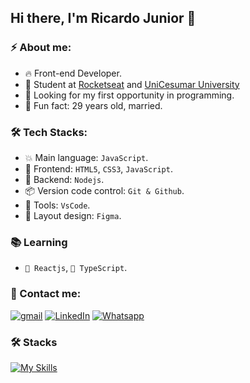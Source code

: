 ## Hi there, I'm Ricardo Junior 👋

### ⚡ About me:

- 🔥 Front-end Developer.
- 🚀 Student at [Rocketseat](https://www.rockeseat.com.br/) and [UniCesumar University](https://www.unicesumar.edu.br/english/)
- 🔭 Looking for my first opportunity in programming.
- 🌱 Fun fact: 29 years old, married.

### 🛠  Tech Stacks:

- 💥 Main language: `JavaScript`.
- 🎉 Frontend: `HTML5`, `CSS3`, `JavaScript`.
- 📡 Backend:  `Nodejs`.
- 📦️ Version code control: `Git & Github`.
- 🔨 Tools: `VsCode`.
- 🎨 Layout design: `Figma`.

### 📚 Learning

- `🚧 Reactjs`, `🚧 TypeScript`.

### 💬 Contact me:

[![gmail](https://img.shields.io/badge/Email-FFFFFF?style=for-the-badge&logo=gmail&logoColor=red)](mailto:ricardodev10@yahoo.com)
[![LinkedIn](https://img.shields.io/badge/LinkedIn-0077B5?style=for-the-badge&logo=linkedin&logoColor=white)](https://www.linkedin.com/in/ricardodev10/)
[![Whatsapp](https://img.shields.io/badge/WhatsApp-25D366?style=for-the-badge&logo=whatsapp&logoColor=white)](https://api.whatsapp.com/send/?phone=%2B5531986161040&text&app_absent=0)

### 🛠 Stacks

[![My Skills](https://skillicons.dev/icons?i=html,css,js,typescript,react,nodejs,git,github,vscode,figma)](https://skillicons.dev)
